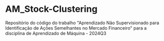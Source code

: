 # AM_Stock-Clustering

Repositório do código do trabalho "Aprendizado Não Supervisionado para Identificação de Ações Semelhantes no Mercado
Financeiro" para a disciplina de Aprendizado de Máquina - 2024Q3
